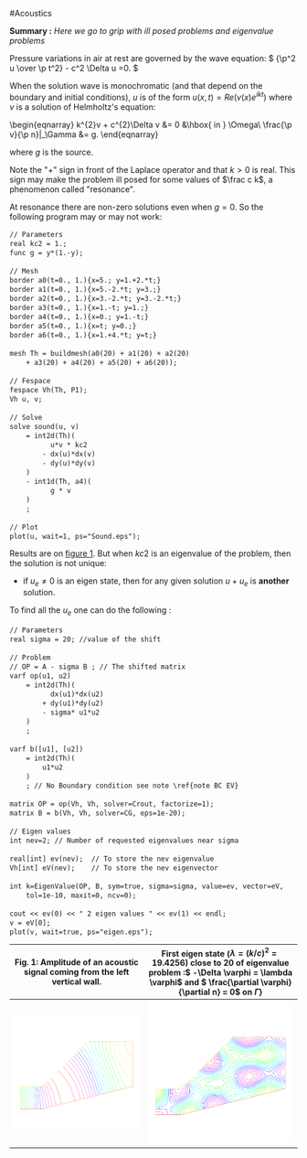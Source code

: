 #Acoustics

**Summary :** _Here we go to grip with ill posed problems and eigenvalue problems_

Pressure variations in air at rest are governed by the wave equation:
$
{\p^2 u \over \p t^2} - c^2 \Delta u =0.
$

When the solution wave is monochromatic (and that depend on the boundary and initial conditions), $u$ is of the form $u(x,t)=Re(v(x) e^{ik t})$ where $v$ is a solution of Helmholtz's equation:

\begin{eqnarray}
	k^{2}v + c^{2}\Delta v &= 0 &\hbox{ in } \Omega\\
	\frac{\p v}{\p n}|_\Gamma &= g.
\end{eqnarray}

where $g$ is the source.

Note the "+" sign in front of the Laplace operator and that $k>0$ is real. This sign may make the problem ill posed for some values of $\frac c k$, a phenomenon called "resonance".

At resonance there are non-zero solutions even when $g=0$. So the following program may or may not work:

```freefem
// Parameters
real kc2 = 1.;
func g = y*(1.-y);

// Mesh
border a0(t=0., 1.){x=5.; y=1.+2.*t;}
border a1(t=0., 1.){x=5.-2.*t; y=3.;}
border a2(t=0., 1.){x=3.-2.*t; y=3.-2.*t;}
border a3(t=0., 1.){x=1.-t; y=1.;}
border a4(t=0., 1.){x=0.; y=1.-t;}
border a5(t=0., 1.){x=t; y=0.;}
border a6(t=0., 1.){x=1.+4.*t; y=t;}

mesh Th = buildmesh(a0(20) + a1(20) + a2(20)
	+ a3(20) + a4(20) + a5(20) + a6(20));

// Fespace
fespace Vh(Th, P1);
Vh u, v;

// Solve
solve sound(u, v)
	= int2d(Th)(
		  u*v * kc2
		- dx(u)*dx(v)
		- dy(u)*dy(v)
	)
	- int1d(Th, a4)(
		  g * v
	)
	;

// Plot
plot(u, wait=1, ps="Sound.eps");
```

Results are on [figure 1](#Fig1). But when $kc2$ is an eigenvalue of the problem, then the solution is not unique:

* if $u_e \neq 0$ is an eigen state, then for any given solution $u+u_e$ is **another** solution.

To find all the $u_e$ one can do the following :

```freefem
// Parameters
real sigma = 20; //value of the shift

// Problem
// OP = A - sigma B ; // The shifted matrix
varf op(u1, u2)
	= int2d(Th)(
		  dx(u1)*dx(u2)
		+ dy(u1)*dy(u2)
		- sigma* u1*u2
	)
	;

varf b([u1], [u2])
	= int2d(Th)(
		u1*u2
	)
	; // No Boundary condition see note \ref{note BC EV}

matrix OP = op(Vh, Vh, solver=Crout, factorize=1);
matrix B = b(Vh, Vh, solver=CG, eps=1e-20);

// Eigen values
int nev=2; // Number of requested eigenvalues near sigma

real[int] ev(nev);	// To store the nev eigenvalue
Vh[int] eV(nev);	// To store the nev eigenvector

int k=EigenValue(OP, B, sym=true, sigma=sigma, value=ev, vector=eV,
	tol=1e-10, maxit=0, ncv=0);

cout << ev(0) << " 2 eigen values " << ev(1) << endl;
v = eV[0];
plot(v, wait=true, ps="eigen.eps");
```

| <a name="Fig1">Fig. 1</a>: Amplitude of an acoustic signal coming from the left vertical wall.| First eigen state ($\lambda=(k/c)^2=19.4256$) close to $20$ of eigenvalue problem :$ -\Delta \varphi = \lambda \varphi$ and $ \frac{\partial \varphi}{\partial n} = 0$ on $\Gamma$}|
|:----:|:----:|
|![Acoustics](images/acoustics_0.png)|![Acoustics](images/acoustics.png)|
